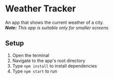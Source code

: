 # Weather Tracker
An app that shows the current weather of a city.  
***Note:*** *This app is suitable only for smaller screens*

## Setup
1. Open the terminal
1. Navigate to the app's root directory
1. Type `npm install` to install dependencies
1. Type `npm start` to run
